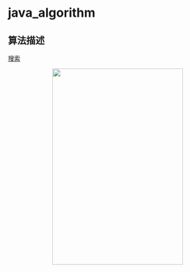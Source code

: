 java_algorithm
====
算法描述
---- 
[搜索](https://www.google.com.hk/)
<div align=center><img src="https://timgsa.baidu.com/timg?image&quality=80&size=b9999_10000&sec=1571913986766&di=dd40ebe120dbd02c10a236d5231c00d7&imgtype=0&src=http%3A%2F%2Fb-ssl.duitang.com%2Fuploads%2Fitem%2F201806%2F08%2F20180608105727_ecqko.thumb.700_0.jpg" width="300" height="450" /></div>

